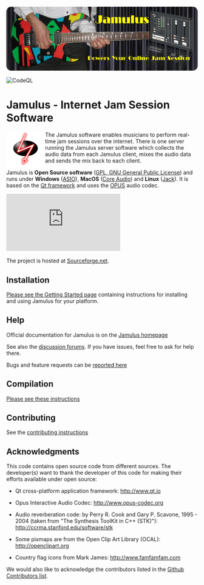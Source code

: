 [![Homepage picture](src/res/homepage/jamulusbannersmall.png)](https://jamulus.io)

![CodeQL](https://github.com/jamulussoftware/jamulus/workflows/CodeQL/badge.svg)

Jamulus - Internet Jam Session Software
=======================================
<a href="https://jamulus.io/"><img align="left" src="src/res/homepage/mediawikisidebarlogo.png"/></a>

The Jamulus software enables musicians to perform real-time jam sessions over the internet.
There is one server running the Jamulus server software which collects the audio data from
each Jamulus client, mixes the audio data and sends the mix back to each client.

Jamulus is __Open Source software__ ([GPL, GNU General Public License](http://www.gnu.org/licenses/gpl-2.0.html))
and runs under __Windows__ ([ASIO](https://www.steinberg.net)),
__MacOS__ ([Core Audio](https://developer.apple.com/documentation/coreaudio)) and
__Linux__ ([Jack](https://jackaudio.org)).
It is based on the [Qt framework](https://www.qt.io) and uses the [OPUS](http://www.opus-codec.org) audio codec.

[![Sourceforge logo](https://sflogo.sourceforge.net/sflogo.php?group_id=158367&amp;type=5)](https://sourceforge.net/projects/llcon)

The project is hosted at [Sourceforge.net](https://sourceforge.net/projects/llcon).



Installation
------------

[Please see the Getting Started page](https://jamulus.io/wiki/Getting-Started) containing instructions for installing and using Jamulus for your platform.


Help
----

Official documentation for Jamulus is on the [Jamulus homepage](https://jamulus.io)

See also the [discussion forums](https://sourceforge.net/p/llcon/discussion). If you have issues, feel free to ask for help there.

Bugs and feature requests can be [reported here](https://github.com/jamulussoftware/jamulus/issues)


Compilation
-----------

[Please see these instructions](https://jamulus.io/wiki/Compiling)


Contributing
------------

See the [contributing instructions](CONTRIBUTING.md)


Acknowledgments
---------------

This code contains open source code from different sources. The developer(s) want
to thank the developer of this code for making their efforts available under open
source:

- Qt cross-platform application framework: http://www.qt.io

- Opus Interactive Audio Codec: http://www.opus-codec.org

- Audio reverberation code: by Perry R. Cook and Gary P. Scavone, 1995 - 2004
  (taken from "The Synthesis ToolKit in C++ (STK)"):
  http://ccrma.stanford.edu/software/stk
  
- Some pixmaps are from the Open Clip Art Library (OCAL): http://openclipart.org

- Country flag icons from Mark James: http://www.famfamfam.com

We would also like to acknowledge the contributors listed in the
[Github Contributors list](https://github.com/jamulussoftware/jamulus/graphs/contributors).
